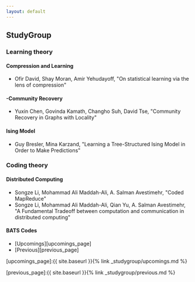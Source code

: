 ```yaml
---
layout: default
---
```


## StudyGroup

### Learning theory 

#### Compression and Learning
- Ofir David, Shay Moran, Amir Yehudayoff, "On statistical learning via the lens of compression"

#### -Community Recovery
- Yuxin Chen, Govinda Kamath, Changho Suh, David Tse, "Community Recovery in Graphs with Locality"

#### Ising Model
- Guy Bresler, Mina Karzand, "Learning a Tree-Structured Ising Model in Order to Make Predictions"

### Coding theory

#### Distributed Computing
- Songze Li, Mohammad Ali Maddah-Ali, A. Salman Avestimehr, "Coded MapReduce"
- Songze Li, Mohammad Ali Maddah-Ali, Qian Yu, A. Salman Avestimehr, "A Fundamental Tradeoff between computation and communication in distributed computing"

#### BATS Codes


- [Upcomings][upcomings_page]
- [Previous][previous_page]









[upcomings_page]:{{ site.baseurl }}{% link _studygroup/upcomings.md %}

[previous_page]:{{ site.baseurl }}{% link _studygroup/previous.md %}


